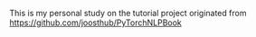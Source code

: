 This is my personal study on the tutorial project originated from https://github.com/joosthub/PyTorchNLPBook
